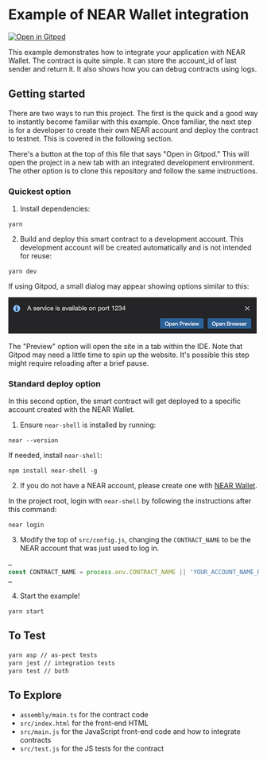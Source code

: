 Example of NEAR Wallet integration
==================================

[![Open in Gitpod](https://gitpod.io/button/open-in-gitpod.svg)](https://gitpod.io/#https://github.com/near-examples/wallet-example)

<!-- MAGIC COMMENT: DO NOT DELETE! Everything above this line is hidden on NEAR Examples page -->

This example demonstrates how to integrate your application with NEAR Wallet.
The contract is quite simple. It can store the account_id of last sender and return it. It also shows how you can debug contracts using logs.

## Getting started

There are two ways to run this project. The first is the quick and a good way to instantly become familiar with this example.
Once familiar, the next step is for a developer to create their own NEAR account and deploy the contract to testnet. This is covered in the following section.

There's a button at the top of this file that says "Open in Gitpod." This will open the project in a new tab with an integrated development environment. The other option is to clone this repository and follow the same instructions.

### Quickest option

1. Install dependencies:

```
yarn
```

2. Build and deploy this smart contract to a development account. This development account will be created automatically and is not intended for reuse:

```
yarn dev
```

If using Gitpod, a small dialog may appear showing options similar to this:

![Gitpod dialog that appears when website is served](assets/gitpod-port-1234.jpg)

The "Preview" option will open the site in a tab within the IDE. Note that Gitpod may need a little time to spin up the website. It's possible this step might require reloading after a brief pause.

### Standard deploy option
In this second option, the smart contract will get deployed to a specific account created with the NEAR Wallet.

1. Ensure `near-shell` is installed by running:

```
near --version
```

If needed, install `near-shell`:

```
npm install near-shell -g
```

2. If you do not have a NEAR account, please create one with [NEAR Wallet](https://wallet.nearprotocol.com).

In the project root, login with `near-shell` by following the instructions after this command:

```
near login
```

3. Modify the top of `src/config.js`, changing the `CONTRACT_NAME` to be the NEAR account that was just used to log in.

```javascript
…
const CONTRACT_NAME = process.env.CONTRACT_NAME || 'YOUR_ACCOUNT_NAME_HERE'; /* TODO: fill this in! */
…
```

4. Start the example!

```
yarn start
```

## To Test

```
yarn asp // as-pect tests
yarn jest // integration tests
yarn test // both
```

## To Explore

- `assembly/main.ts` for the contract code
- `src/index.html` for the front-end HTML
- `src/main.js` for the JavaScript front-end code and how to integrate contracts
- `src/test.js` for the JS tests for the contract
